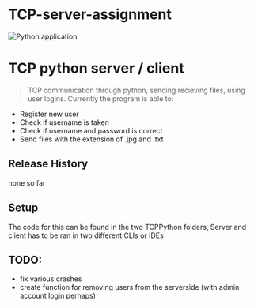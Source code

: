 # TCP-server-assignment

![Python application](https://github.com/EV-Aero/TCP-server-assignment/workflows/Python%20application/badge.svg?branch=v0.6)

# TCP python server / client
> TCP communication through python, sending recieving files, using user logins.
Currently the program is able to:
* Register new user
* Check if username is taken
* Check if username and password is correct
* Send files with the extension of .jpg and .txt

## Release History
none so far

## Setup
The code for this can be found in the two TCPPython folders, Server
and client has to be ran in two different CLIs or IDEs

## TODO:
* fix various crashes
* create function for removing users from the serverside (with admin account login perhaps)
